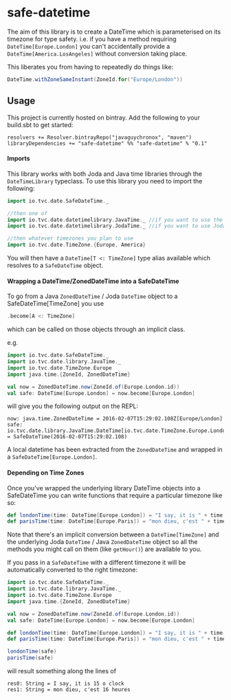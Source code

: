 # safe-datetime

The aim of this library is to create a DateTime which is parameterised on its timezone for type safety.
i.e. if you have a method requiring `DateTime[Europe.London]` you can't accidentally provide a `DateTime[America.LosAngeles]` without conversion taking place.

This liberates you from having to repeatedly do things like:
```scala
DateTime.withZoneSameInstant(ZoneId.for("Europe/London"))
```

## Usage

This project is currently hosted on bintray.
Add the following to your build.sbt to get started:

```
resolvers += Resolver.bintrayRepo("javaguychronox", "maven")
libraryDependencies += "safe-datetime" %% "safe-datetime" % "0.1"
```

#### Imports

This library works with both Joda and Java time libraries through the `DateTimeLibrary` typeclass.
To use this library you need to import the following:

```scala
import io.tvc.date.SafeDateTime._

//then one of
import io.tvc.date.datetimelibrary.JavaTime._ //if you want to use the Java 8 time library
import io.tvc.date.datetimelibrary.JodaTime._ //if you want to use Joda Time

//then whatever timezones you plan to use
import io.tvc.date.TimeZone.{Europe, America}
```

You will then have a `DateTime[T <: TimeZone]` type alias available which resolves to a `SafeDateTime` object.

#### Wrapping a DateTime/ZonedDateTime into a SafeDateTime

To go from a Java `ZonedDateTime` / Joda `DateTime` object to a SafeDateTime[TimeZone] you use
```scala
.become[A <: TimeZone]
```
which can be called on those objects through an implicit class.

e.g.

```scala
import io.tvc.date.SafeDateTime._
import io.tvc.date.library.JavaTime._
import io.tvc.date.TimeZone.Europe
import java.time.{ZoneId, ZonedDateTime}

val now = ZonedDateTime.now(ZoneId.of(Europe.London.id))
val safe: DateTime[Europe.London] = now.become[Europe.London]
```

will give you the following output on the REPL:

```
now: java.time.ZonedDateTime = 2016-02-07T15:29:02.108Z[Europe/London]
safe: io.tvc.date.library.JavaTime.DateTime[io.tvc.date.TimeZone.Europe.London] = SafeDateTime(2016-02-07T15:29:02.108)
```

A local datetime has been extracted from the `ZonedDateTime` and wrapped in a `SafeDateTime[Europe.London]`.

#### Depending on Time Zones

Once you've wrapped the underlying library DateTime objects into a SafeDateTime you can write functions
that require a particular timezone like so:

```scala
def londonTime(time: DateTime[Europe.London]) = "I say, it is " + time.getHour + " o clock"
def parisTime(time: DateTime[Europe.Paris]) = "mon dieu, c'est " + time.getHour + " heures" //pardon my french
```

Note that there's an implicit conversion between a `DateTime[TimeZone]` and the underlying Joda `DateTime` / Java `ZonedDateTime` object
so all the methods you might call on them (like `getHour()`) are available to you.

If you pass in a `SafeDateTime` with a different timezone it will be automatically converted to the right timezone:


```scala
import io.tvc.date.SafeDateTime._
import io.tvc.date.library.JavaTime._
import io.tvc.date.TimeZone.Europe
import java.time.{ZoneId, ZonedDateTime}

val now = ZonedDateTime.now(ZoneId.of(Europe.London.id))
val safe: DateTime[Europe.London] = now.become[Europe.London]

def londonTime(time: DateTime[Europe.London]) = "I say, it is " + time.getHour + " o clock"
def parisTime(time: DateTime[Europe.Paris]) = "mon dieu, c'est " + time.getHour + " heures"

londonTime(safe)
parisTime(safe)
```

will result something along the lines of

```
res0: String = I say, it is 15 o clock
res1: String = mon dieu, c'est 16 heures
```
